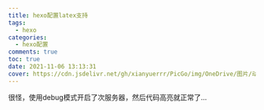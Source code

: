 ```yaml
---
title: hexo配置latex支持
tags:
  - hexo
categories:
  - hexo配置
comments: true
toc: true
date: 2021-11-06 13:13:31
cover: https://cdn.jsdelivr.net/gh/xianyuerrr/PicGo/img/OneDrive/图片/动漫/71862169.jpg
---
```


很怪，使用debug模式开启了次服务器，然后代码高亮就正常了...